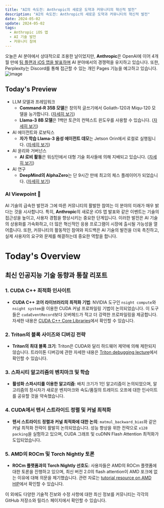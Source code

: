 ```yaml
---
title: "AI의 속도전: Anthropic의 새로운 도약과 커뮤니티의 혁신적 발전"
description: "AI의 속도전: Anthropic의 새로운 도약과 커뮤니티의 혁신적 발전"
date: 2024-05-02
update: 2024-05-02
tags:
  - Anthropic iOS 앱
  - AI 기술 발전
  - 커뮤니티 참여
---
```



오늘은 AI 분야에서 상대적으로 조용한 날이었지만, **Anthropic**은 OpenAI에 이어 4개월 만에 [팀 플랜과 iOS 앱을 발표하며](https://twitter.com/AnthropicAI/status/1785685692988940509?utm_source=ainews&utm_medium=email&utm_campaign=ainews-to-be-named-2666) AI 분야에서의 경쟁력을 유지하고 있습니다. 또한, Perplexity는 Discord를 통해 접근할 수 있는 개인 Pages 기능을 예고하고 있습니다. ![image](https://assets.buttondown.email/images/a0e5bbe1-834d-47a4-9875-959a11ef56e1.png?w=960&fit=max)

## Today's Preview
* LLM 모델과 프레임워크
  - **Command-R 35B 모델**은 창의적 글쓰기에서 Goliath-120과 Miqu-120 모델을 능가합니다. ([자세히 보기](https://www.reddit.com/r/LocalLLaMA/comments/1cgv10e/commandr_35b_is_incredible_for_creative_writing/?utm_source=ainews&utm_medium=email&utm_campaign=ainews-to-be-named-2666))
  - **Llama-3 8B 모델**은 1백만 토큰의 컨텍스트 윈도우를 사용할 수 있습니다. ([자세히 보기](https://www.reddit.com/r/LocalLLaMA/comments/1cgzu2a/llama3_8b_256k_context_exl2_quants/?utm_source=ainews&utm_medium=email&utm_campaign=ainews-to-be-named-2666))
* AI 에이전트와 로보틱스
  - **자가 학습 Llama-3 음성 에이전트 데모**는 Jetson Orin에서 로컬로 실행됩니다. ([자세히 보기](https://www.reddit.com/r/LocalLLaMA/comments/1cgtmuy/selflearning_llama3_voice_agent_with_function/?utm_source=ainews&utm_medium=email&utm_campaign=ainews-to-be-named-2666))
* AI 윤리와 거버넌스
  - **AI 로비 활동**은 워싱턴에서 대형 기술 회사들에 의해 지배되고 있습니다. ([자세히 보기](https://time.com/6972134/ai-lobbying-tech-policy-surge/?utm_source=ainews&utm_medium=email&utm_campaign=ainews-to-be-named-2666))
* AI 연구
  - **DeepMind의 AlphaZero**는 단 9시간 만에 최고의 체스 플레이어가 되었습니다. ([자세히 보기](https://twitter.com/tsarnick/status/1785050900647862683?utm_source=ainews&utm_medium=email&utm_campaign=ainews-to-be-named-2666))

### AI Viewpoint 🤖
AI 기술의 급속한 발전과 그에 따른 커뮤니티의 활발한 참여는 이 분야의 미래가 매우 밝다는 것을 시사합니다. 특히, **Anthropic**의 새로운 iOS 앱 발표와 같은 이벤트는 기술의 접근성을 높이고, 사용자 경험을 향상시키는 중요한 단계입니다. 이러한 발전은 AI 기술의 상용화를 가속화하고, 더 많은 혁신적인 응용 프로그램이 시장에 출시될 가능성을 열어줍니다. 또한, 커뮤니티의 활동적인 참여와 피드백은 AI 기술의 발전을 더욱 촉진하고, 실제 사용자의 요구와 문제를 해결하는데 중요한 역할을 합니다.

# Today's Overview
## 최신 인공지능 기술 동향과 통찰 리포트

### **1. CUDA C++ 최적화 인사이트**
- **CUDA C++ 코어 라이브러리의 최적화 기법**: NVIDIA 도구인 `nsight compute`와 `nsight system`을 이용한 CUDA 커널 프로파일링 기법이 논의되었습니다. 이 도구들은 `cudaEventRecord`보다 오버헤드가 적고 더 강력한 프로파일링을 제공합니다. 자세한 내용은 [CUDA C++ Core Libraries](https://twitter.com/marksaroufim/status/1785462414852714954?utm_source=ainews&utm_medium=email&utm_campaign=ainews-to-be-named-2666)에서 확인할 수 있습니다.

### **2. Triton의 블록 사이즈와 디버깅 전략**
- **Triton의 최대 블록 크기**: Triton은 CUDA와 달리 하드웨어 제약에 의해 제한되지 않습니다. 트라이톤 디버깅에 관한 자세한 내용은 [Triton debugging lecture](https://www.youtube.com/watch?v=DdTsX6DQk24&utm_source=ainews&utm_medium=email&utm_campaign=ainews-to-be-named-2666)에서 확인할 수 있습니다.

### **3. 스파시티 알고리즘의 벤치마크 및 학습**
- **활성화 스파시티를 이용한 알고리즘**: 배치 크기가 1인 알고리즘이 논의되었으며, 알고리즘의 창시자가 새로운 벤치마크와 속도/품질의 트레이드 오프에 대한 인사이트를 공유할 것을 약속했습니다.

### **4. CUDA에서 텐서 스트라이드 정렬 및 커널 최적화**
- **텐서 스트라이드 정렬과 커널 최적화에 대한 논의**: `matmul_backward_bias`와 같은 커널 최적화 전략이 활발히 논의되었습니다. 성능 향상을 위한 전략으로 `x128 packing`을 실험하고 있으며, CUDA 그래프 및 cuDNN Flash Attention 최적화가 도입되었습니다.

### **5. AMD의 ROCm 및 Torch Nightly 토론**
- **ROCm 플랫폼과의 Torch Nightly 선호도**: 사용자들은 AMD의 ROCm 플랫폼에 대한 토론을 진행하고 있으며, 최신 버전 2.0의 flash attention이 AMD 포크에 없는 이유에 대해 의문을 제기했습니다. 관련 자료는 [tutorial resource on AMD HIP](https://www.youtube.com/playlist?list=PLB1fSi1mbw6IKbZSPz9a2r2DbnHWnLbF-&utm_source=ainews&utm_medium=email&utm_campaign=ainews-to-be-named-2666)에서 확인할 수 있습니다.

이 외에도 다양한 기술적 진보와 수정 사항에 대한 최신 정보를 커뮤니티는 각각의 GitHub 저장소와 릴리스 페이지에서 확인할 수 있습니다.

